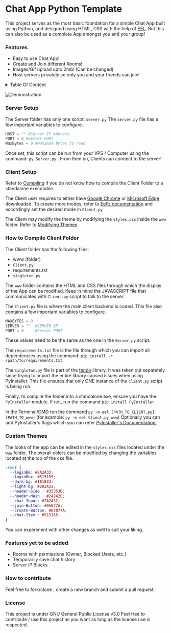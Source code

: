 # Chat App Python Template
This project serves as the most basic foundation for a simple Chat App built using Python, and designed using HTML, CSS with the help of [EEL.](https://github.com/ChrisKnott/Eel)
But this can also be used as a complete App amongst you and your group!

### Features
- Easy to use Chat App!
- Create and Join different Rooms!
- Images/Gif upload upto 2mb! (Can be changed)
- Host servers privately so only you and your friends can join!

<details>
<summary>Table Of Content</summary>
- [Project Info](#chat-app-python-template)
- [Features](#features)
- [Server Setup](#server-setup)
- [Client Setup](#client-setup)
- [How To Compile](#how-to-compile-client-folder)
- [Themes](#custom-themes)
- [Features in Progress](#features-yet-to-be-added)
- [Contribute](#how-to-contribute)
- [License](#license)
</details>

![Demonstration](https://cdn.discordapp.com/attachments/733409916567421028/1005679326345310299/unknown.png)



### Server Setup
The Server folder has only one script: ```server.py```
The ```server.py``` file has a few important variables to configure.
```python
HOST = "" #Server IP Address
PORT = 0 #Server PORT
MaxBytes = 0 #Maximum Bytes to read
```
Once set, this script can be run from your VPS / Computer using the command: ```py Server.py``` . From then on, Clients can connect to the server!

### Client Setup

Refer to [Compiling](#how-to-compile-client-folder) if you do not know how to compile the Client Folder to a standalone executable.

The Client user requires to either have [Google Chrome](https://www.google.com/chrome/dr/download/?brand=JJTC&gclid=Cj0KCQjwxb2XBhDBARIsAOjDZ34dzmYMx3ghi6HoxKZGdfoR90WmrVqehyRPLHx0cqnT1bmALyohpm0aAs8lEALw_wcB&gclsrc=aw.ds) or [Microsoft Edge](https://www.microsoft.com/en-us/edge?r=1) downloaded. To create more modes, refer to [Eel's documentation](https://github.com/ChrisKnott/Eel) and accordingly set the desired mode in ```Client.py```

The Client may modify the theme by modifying the ```styles.css``` inside the ```www``` folder. Refer to [Modifying Themes](#custom-themes)

### How to Compile Client Folder
The Client folder has the following files:

- www (folder)
- ```Client.py``` 
- requirements.txt
- ```singleton.py```

The ```www``` folder contains the HTML and CSS files through which the display of the App can be modified. Keep in mind the JAVASCRIPT file that communicates with ```Client.py``` script to talk to the server. 

The ```Client.py``` file is where the main client backend is coded. This file also contains a few important variables to configure.
```python
MAXBYTES = 0
SERVER = ""  #SERVER IP
PORT = 0     #Server PORT
```
These values need to be the same as the one in the ```Server.py``` script.

The ```requirements.txt``` file is the file through which you can import all dependencies using the command: ```pip install -r /path/to/requirements.txt```

The ```singleton.py``` file is part of the [tendo](https://github.com/pycontribs/tendo) library. It was taken out separetely since trying to import the entire library caused issues when using PyInstaller. This file ensures that only ONE instance of the ```Client.py``` script is being run.

Finally, to compile the folder into a standalone exe, ensure you have the ```PyInstaller``` module.
If not, run the command ```pip install PyInstaller```

In the Terminal/CMD run the command ```py -m eel [PATH_TO_CLIENT.py] [PATH_TO_www]``` (for example: ```py -m eel Client.py www```)
Optionally you can add PyInstaller's flags which you can refer [PyInstaller's Documentation.](https://pyinstaller.org/en/stable/)

### Custom Themes

The looks of the app can be edited in the ```styles.css``` files located under the ```www``` folder.
The overall colors can be modified by changing the variables located at the top of the css file.
```css
:root {
  --loginBG: #2A2A32;
  --loginBox: #515155;
  --dark-bg: #181823;
  --light-bg: #2A2A32;
  --header-Side : #35353D;
  --header-Main : #24242E;
  --chat-Input: #2A2A32;
  --join-Button: #95E77A;
  --create-Button: #E7877A;
  --chat-Item : #515155;
}
```
You can experiment with other changes as well to suit your liking.

### Features yet to be added
- Rooms with permissions [Owner, Blocked Users, etc.]
- Temporarily save chat history
- Server IP Blocks

### How to contribute
Feel free to fork/clone , create a new branch and submit a pull request.

### License
This project is under GNU General Public License v3.0
Feel free to contribute / use this project as you want as long as the license use is respected.

